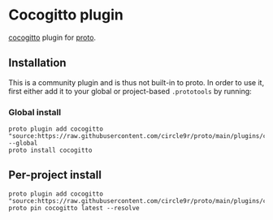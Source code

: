 # Cocogitto plugin

[cocogitto](https://docs.cocogitto.io) plugin for [proto](https://github.com/moonrepo/proto).

## Installation

This is a community plugin and is thus not built-in to proto. In order to use it, first either add it to your global or project-based `.prototools` by running:

### Global install

```shell
proto plugin add cocogitto "source:https://raw.githubusercontent.com/circle9r/proto/main/plugins/cocogitto/plugin.toml" --global
proto install cocogitto
```

## Per-project install

```shell
proto plugin add cocogitto "source:https://raw.githubusercontent.com/circle9r/proto/main/plugins/cocogitto/plugin.toml"
proto pin cocogitto latest --resolve
```